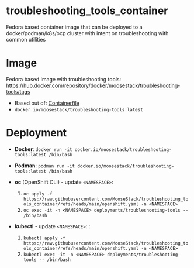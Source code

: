 # troubleshooting_tools_container
Fedora based container image that can be deployed to a docker/podman/k8s/ocp cluster with intent on troubleshooting with common utilities

# Image
Fedora based Image with troubleshooting tools:
https://hub.docker.com/repository/docker/moosestack/troubleshooting-tools/tags

 - Based out of: [Containerfile](Containerfile)
 - `docker.io/moosestack/troubleshooting-tools:latest`


# Deployment
 - **Docker**: `docker run -it docker.io/moosestack/troubleshooting-tools:latest /bin/bash`

 - **Podman**: `podman run -it docker.io/moosestack/troubleshooting-tools:latest /bin/bash`
  
 - **oc** (OpenShift CLI) - update `<NAMESPACE>`: 
     1. `oc apply -f https://raw.githubusercontent.com/MooseStack/troubleshooting_tools_container/refs/heads/main/openshift.yaml -n <NAMESPACE>`
     2. `oc exec -it -n <NAMESPACE> deployments/troubleshooting-tools -- /bin/bash`

 - **kubectl** - update `<NAMESPACE>`: :
     1. `kubectl apply -f https://raw.githubusercontent.com/MooseStack/troubleshooting_tools_container/refs/heads/main/openshift.yaml -n <NAMESPACE>`
     2. `kubectl exec -it -n <NAMESPACE> deployments/troubleshooting-tools -- /bin/bash`